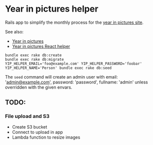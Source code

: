 # Year in pictures helper

Rails app to simplify the monthly process for the [year in pictures site](https://www.theyearinpictures.co.uk/).

See also:

* [Year in pictures](https://github.com/tomnatt/year-in-pictures)
* [Year in pictures React helper](https://github.com/tomnatt/year-in-pictures-helper)

```
bundle exec rake db:create
bundle exec rake db:migrate
YIP_HELPER_EMAIL='foo@example.com' YIP_HELPER_PASSWORD='foobar' YIP_HELPER_NAME='Person' bundle exec rake db:seed
```

The `seed` command will create an admin user with email: 'admin@example.com', password: 'password', fullname: 'admin' unless overridden with the given envars.

## TODO:

### File upload and S3
* Create S3 bucket
* Connect to upload in app
* Lambda function to resize images
